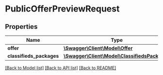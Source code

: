 # PublicOfferPreviewRequest

## Properties
Name | Type | Description | Notes
------------ | ------------- | ------------- | -------------
**offer** | [**\Swagger\Client\Model\Offer**](Offer.md) |  | [optional] 
**classifieds_packages** | [**\Swagger\Client\Model\ClassifiedsPackages**](ClassifiedsPackages.md) |  | [optional] 

[[Back to Model list]](../../README.md#documentation-for-models) [[Back to API list]](../../README.md#documentation-for-api-endpoints) [[Back to README]](../../README.md)

